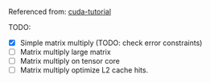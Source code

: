 Referenced from: [cuda-tutorial](https://github.com/puttsk/cuda-tutorial)

TODO:
- [x] Simple matrix multiply (TODO: check error constraints)
- [ ] Matrix multiply large matrix
- [ ] Matrix multiply on tensor core
- [ ] Matrix multiply optimize L2 cache hits.
